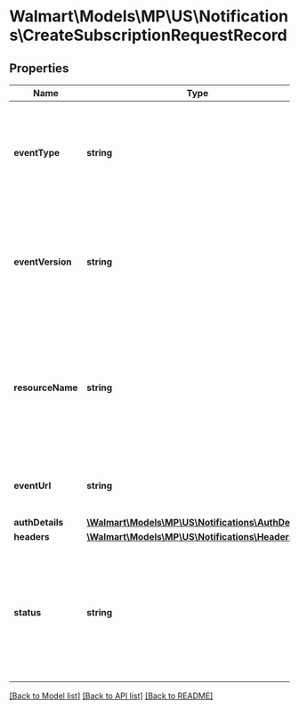 # Walmart\Models\MP\US\Notifications\CreateSubscriptionRequestRecord

## Properties

Name | Type | Description | Notes
------------ | ------------- | ------------- | -------------
**eventType** | **string** | Event that you want to subscribe to. For all allowed eventType(s) see Event Payload section or use GET Event Types API |
**eventVersion** | **string** | Version of the specific event type. For all eventVersion(s) for each eventType, see Event Payload section or use GET Event Types API |
**resourceName** | **string** | Delegated access scope that event type is mapped to. For all allowed resourceName(s) for each eventType, see Event Payload section or use GET Event Types API |
**eventUrl** | **string** | Destination URL where notification will be received by seller |
**authDetails** | [**\Walmart\Models\MP\US\Notifications\AuthDetails**](AuthDetails.md) |  | [optional]
**headers** | [**\Walmart\Models\MP\US\Notifications\Headers**](Headers.md) |  | [optional]
**status** | **string** | Status of the subscription. Allowed values are ACTIVE or INACTIVE. To create subscription, use status = ACTIVE. Notification will be triggered only if subscription is in ACTIVE status |


[[Back to Model list]](./) [[Back to API list]](../../../../../README.md#supported-apis) [[Back to README]](../../../../../README.md)

